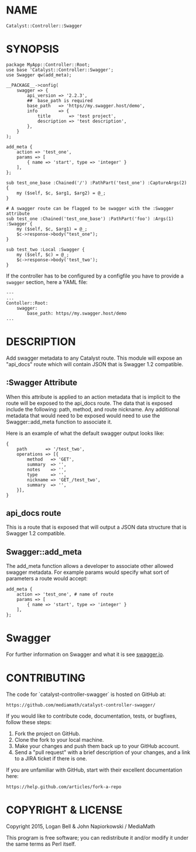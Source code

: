 # NAME

    Catalyst::Controller::Swagger

# SYNOPSIS

    package MyApp::Controller::Root;
    use base 'Catalyst::Controller::Swagger';
    use Swagger qw(add_meta);

    __PACKAGE__->config(
        swagger => {
            api_version => '2.2.3',
            ##  base_path is required
            base_path   => 'https//my.swagger.host/demo',
            info        => {
                title       => 'test project',
                description => 'test description',
            },
        }
    );

    add_meta {
        action => 'test_one',
        params => [
            { name => 'start', type => 'integer' }
        ],
    };

    sub test_one_base :Chained('/') :PathPart('test_one') :CaptureArgs(2) {
        my ($self, $c, $arg1, $arg2) = @_;
    }

    # A swagger route can be flagged to be swagger with the :Swagger attribute
    sub test_one :Chained('test_one_base') :PathPart('foo') :Args(1) :Swagger {
        my ($self, $c, $arg1) = @_;
        $c->response->body("test_one");
    }

    sub test_two :Local :Swagger {
        my ($self, $c) = @_;
        $c->response->body('test_two');
    }

If the controller has to be configured by a configfile you have to provide a
`swagger` section, here a YAML file:

    ---
    ...
    Contoller::Root:
        swagger:
            base_path: https//my.swagger.host/demo
    ...

# DESCRIPTION

Add swagger metadata to any Catalyst route. This module will expose an "api\_docs" route
which will contain JSON that is Swagger 1.2 compatible.

## :Swagger Attribute

When this attribute is applied to an action metadata that is implicit to the route will
be exposed to the api\_docs route. The data that is exposed include the following: path, method,
and route nickname. Any additional metadata that would need to be exposed would need to use
the Swagger::add\_meta function to associate it.

Here is an example of what the default swagger output looks like:

    {
        path       => '/test_two',
        operations => [{
            method   => 'GET',
            summary  => '',
            notes    => '',
            type     => '',
            nickname => 'GET_/test_two',
            summary  => '',
        }],
    }

## api\_docs route

This is a route that is exposed that will output a JSON data structure that is Swagger 1.2
compatible.

## Swagger::add\_meta

The add\_meta function allows a developer to associate other allowed swagger metadata. For example
params would specify what sort of parameters a route would accept:

    add_meta {
        action => 'test_one', # name of route
        params => [
            { name => 'start', type => 'integer' }
        ],
    };

# Swagger

For further information on Swagger and what it is see [swagger.io](https://swagger.io).

# CONTRIBUTING

The code for \`catalyst-controller-swagger\` is hosted on GitHub at:

    https://github.com/mediamath/catalyst-controller-swagger/

If you would like to contribute code, documentation, tests, or bugfixes, follow these steps:

1. Fork the project on GitHub.
2. Clone the fork to your local machine.
3. Make your changes and push them back up to your GitHub account.
4. Send a "pull request" with a brief description of your changes, and a link to a JIRA ticket if there is one.

If you are unfamiliar with GitHub, start with their excellent documentation here:

    https://help.github.com/articles/fork-a-repo

# COPYRIGHT & LICENSE

Copyright 2015, Logan Bell & John Napiorkowski / MediaMath

This program is free software; you can redistribute it and/or modify
it under the same terms as Perl itself.
